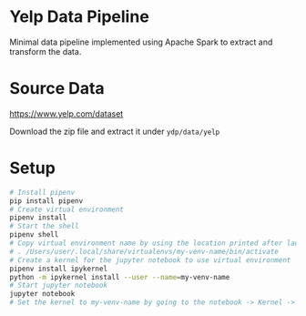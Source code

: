# Yelp Data Pipeline

Minimal data pipeline implemented using Apache Spark to extract and transform the data.

# Source Data
https://www.yelp.com/dataset

Download the zip file and extract it under `ydp/data/yelp`

# Setup

```bash
# Install pipenv
pip install pipenv
# Create virtual environment
pipenv install
# Start the shell
pipenv shell
# Copy virtual environment name by using the location printed after launching the shell
# . /Users/user/.local/share/virtualenvs/my-venv-name/bin/activate
# Create a kernel for the jupyter notebook to use virtual environment
pipenv install ipykernel
python -m ipykernel install --user --name=my-venv-name
# Start jupyter notebook
jupyter notebook
# Set the kernel to my-venv-name by going to the notebook -> Kernel -> Change Kernel -> my-venv-name
```